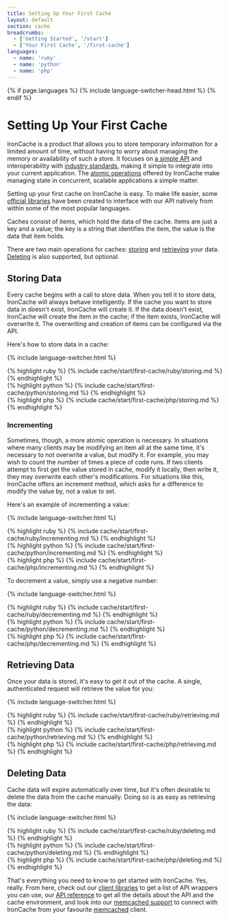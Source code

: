 ```yaml
---
title: Setting Up Your First Cache
layout: default
section: cache
breadcrumbs:
  - ['Getting Started', '/start']
  - ['Your First Cache', '/first-cache']
languages:
  - name: 'ruby'
  - name: 'python'
  - name: 'php'
---
```


{% if page.languages %}
{% include language-switcher-head.html %}
{% endif %}

# Setting Up Your First Cache

IronCache is a product that allows you to store temporary information for a 
limited amount of time, without having to worry about managing the memory or 
availability of such a store. It focuses on [a simple API](/cache/reference/api) 
and interoperability with [industry standards](/cache/code/memcached), making 
it simple to integrate into your current application. The [atomic operations](#incrementing) 
offered by IronCache make managing state in concurrent, scalable applications 
a simple matter.

Setting up your first cache on IronCache is easy. To make life easier, some 
[official libraries](/cache/code/libraries) have been created to interface with 
our API natively from within some of the most popular languages.

Caches consist of items, which hold the data of the cache. Items are just a key 
and a value; the key is a string that identifies the item, the value is the 
data that item holds.

There are two main operations for caches: [storing](#storing_data) and [retrieving](#retrieving_data) 
your data. [Deleting](#deleting_data) is also supported, but optional.

## Storing Data

Every cache begins with a call to store data. When you tell it to store data, 
IronCache will always behave intelligently. If the cache you want to store data 
in doesn't exist, IronCache will create it. If the data doesn't exist, IronCache 
will create the item in the cache; if the item exists, IronCache will overwrite 
it. The overwriting and creation of items can be configured via the API.

Here's how to store data in a cache:

{% include language-switcher.html %}
<div class="ruby">
{% highlight ruby %}
{% include cache/start/first-cache/ruby/storing.md %}
{% endhighlight %}
</div>

<div class="python">
{% highlight python %}
{% include cache/start/first-cache/python/storing.md %}
{% endhighlight %}
</div>

<div class="php">
{% highlight php %}
{% include cache/start/first-cache/php/storing.md %}
{% endhighlight %}
</div>

### Incrementing

Sometimes, though, a more atomic operation is necessary. In situations where 
many clients may be modifying an item all at the same time, it's necessary to 
not overwrite a value, but modify it. For example, you may wish to count the 
number of times a piece of code runs. If two clients attempt to first get the 
value stored in cache, modify it locally, then write it, they may overwrite 
each other's modifications. For situations like this, IronCache offers an 
increment method, which asks for a difference to modify the value by, not a 
value to set.

Here's an example of incrementing a value:

{% include language-switcher.html %}
<div class="ruby">
{% highlight ruby %}
{% include cache/start/first-cache/ruby/incrementing.md %}
{% endhighlight %}
</div>

<div class="python">
{% highlight python %}
{% include cache/start/first-cache/python/incrementing.md %}
{% endhighlight %}
</div>

<div class="php">
{% highlight php %}
{% include cache/start/first-cache/php/incrementing.md %}
{% endhighlight %}
</div>

To decrement a value, simply use a negative number:

{% include language-switcher.html %}
<div class="ruby">
{% highlight ruby %}
{% include cache/start/first-cache/ruby/decrementing.md %}
{% endhighlight %}
</div>

<div class="python">
{% highlight python %}
{% include cache/start/first-cache/python/decrementing.md %}
{% endhighlight %}
</div>

<div class="php">
{% highlight php %}
{% include cache/start/first-cache/php/decrementing.md %}
{% endhighlight %}
</div>

## Retrieving Data

Once your data is stored, it's easy to get it out of the cache. A single, 
authenticated request will retrieve the value for you:

{% include language-switcher.html %}
<div class="ruby">
{% highlight ruby %}
{% include cache/start/first-cache/ruby/retrieving.md %}
{% endhighlight %}
</div>

<div class="python">
{% highlight python %}
{% include cache/start/first-cache/python/retrieving.md %}
{% endhighlight %}
</div>

<div class="php">
{% highlight php %}
{% include cache/start/first-cache/php/retrieving.md %}
{% endhighlight %}
</div>

## Deleting Data

Cache data will expire automatically over time, but it's often desirable 
to delete the data from the cache manually. Doing so is as easy as retrieving 
the data:

{% include language-switcher.html %}
<div class="ruby">
{% highlight ruby %}
{% include cache/start/first-cache/ruby/deleting.md %}
{% endhighlight %}
</div>

<div class="python">
{% highlight python %}
{% include cache/start/first-cache/python/deleting.md %}
{% endhighlight %}
</div>

<div class="php">
{% highlight php %}
{% include cache/start/first-cache/php/deleting.md %}
{% endhighlight %}
</div>

That's everything you need to know to get started with IronCache. Yes, really. 
From here, check out our [client libraries](/cache/code/libraries) to get a 
list of API wrappers you can use, our [API reference](/cache/reference/API) to 
get all the details about the API and the cache environment, and look into our 
[memcached support](/cache/code/memcached) to connect with IronCache from your 
favourite [memcached](http://memcached.org) client.
